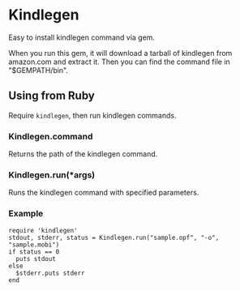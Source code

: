 # Kindlegen

Easy to install kindlegen command via gem.

When you run this gem, it will download a tarball of kindlegen from amazon.com and extract it. Then you can find the command file in "$GEMPATH/bin".

## Using from Ruby

Require `kindlegen`, then run kindlegen commands.

### Kindlegen.command

Returns the path of the kindlegen command.

### Kindlegen.run(*args)

Runs the kindlegen command with specified parameters.

### Example
    require 'kindlegen'
    stdout, stderr, status = Kindlegen.run("sample.opf", "-o", "sample.mobi")
    if status == 0
      puts stdout
    else
      $stderr.puts stderr
    end
